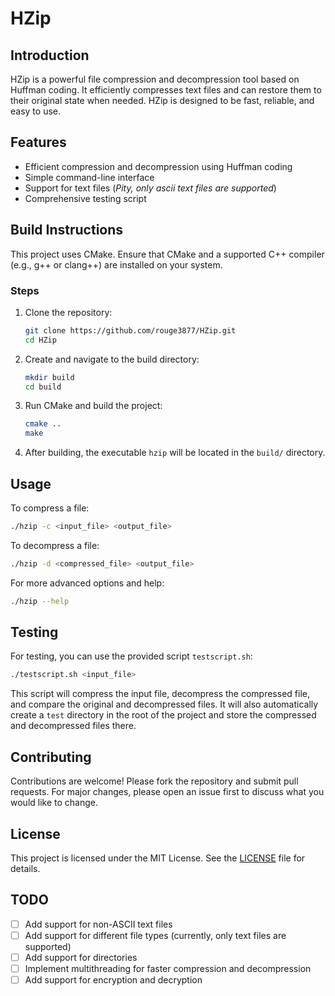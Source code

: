 # HZip

## Introduction

HZip is a powerful file compression and decompression tool based on Huffman coding. It efficiently compresses text files and can restore them to their original state when needed. HZip is designed to be fast, reliable, and easy to use.

## Features

- Efficient compression and decompression using Huffman coding
- Simple command-line interface
- Support for text files (*Pity, only ascii text files are supported*)
- Comprehensive testing script

## Build Instructions

This project uses CMake. Ensure that CMake and a supported C++ compiler (e.g., g++ or clang++) are installed on your system.

### Steps

1. Clone the repository:
   ```bash
   git clone https://github.com/rouge3877/HZip.git
   cd HZip
   ```
2. Create and navigate to the build directory:
   ```bash
   mkdir build
   cd build
   ```
3. Run CMake and build the project:
   ```bash
   cmake ..
   make
   ```
4. After building, the executable `hzip` will be located in the `build/` directory.

## Usage

To compress a file:
```bash
./hzip -c <input_file> <output_file>
```
To decompress a file:
```bash
./hzip -d <compressed_file> <output_file>
```

For more advanced options and help:
```bash
./hzip --help
```

## Testing

For testing, you can use the provided script `testscript.sh`:
```bash
./testscript.sh <input_file>
```

This script will compress the input file, decompress the compressed file, and compare the original and decompressed files. It will also automatically create a `test` directory in the root of the project and store the compressed and decompressed files there.

## Contributing

Contributions are welcome! Please fork the repository and submit pull requests. For major changes, please open an issue first to discuss what you would like to change.

## License

This project is licensed under the MIT License. See the [LICENSE](LICENSE) file for details.

## TODO

- [ ] Add support for non-ASCII text files
- [ ] Add support for different file types (currently, only text files are supported)
- [ ] Add support for directories
- [ ] Implement multithreading for faster compression and decompression
- [ ] Add support for encryption and decryption
